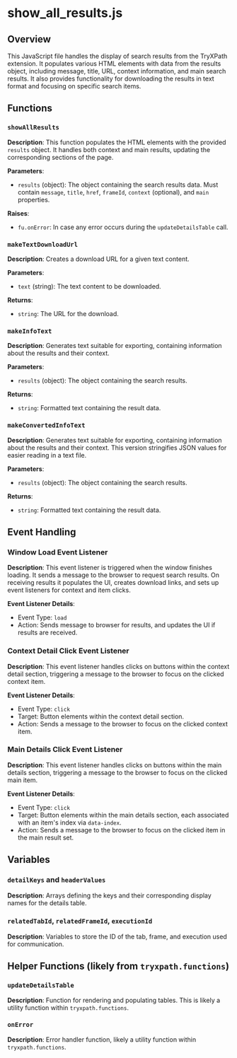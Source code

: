# show_all_results.js

## Overview

This JavaScript file handles the display of search results from the TryXPath extension.  It populates various HTML elements with data from the results object, including message, title, URL, context information, and main search results.  It also provides functionality for downloading the results in text format and focusing on specific search items.


## Functions

### `showAllResults`

**Description**: This function populates the HTML elements with the provided `results` object. It handles both context and main results, updating the corresponding sections of the page.

**Parameters**:
- `results` (object): The object containing the search results data.  Must contain `message`, `title`, `href`, `frameId`, `context` (optional), and `main` properties.

**Raises**:
- `fu.onError`: In case any error occurs during the `updateDetailsTable` call.


### `makeTextDownloadUrl`

**Description**: Creates a download URL for a given text content.

**Parameters**:
- `text` (string): The text content to be downloaded.

**Returns**:
- `string`: The URL for the download.


### `makeInfoText`

**Description**: Generates text suitable for exporting, containing information about the results and their context.

**Parameters**:
- `results` (object): The object containing the search results.

**Returns**:
- `string`: Formatted text containing the result data.


### `makeConvertedInfoText`

**Description**: Generates text suitable for exporting, containing information about the results and their context. This version stringifies JSON values for easier reading in a text file.

**Parameters**:
- `results` (object): The object containing the search results.

**Returns**:
- `string`: Formatted text containing the result data.



## Event Handling

### Window Load Event Listener

**Description**:  This event listener is triggered when the window finishes loading. It sends a message to the browser to request search results. On receiving results it populates the UI, creates download links, and sets up event listeners for context and item clicks.

**Event Listener Details**:
- Event Type: `load`
- Action: Sends message to browser for results, and updates the UI if results are received.


### Context Detail Click Event Listener

**Description**: This event listener handles clicks on buttons within the context detail section, triggering a message to the browser to focus on the clicked context item.

**Event Listener Details**:
- Event Type: `click`
- Target: Button elements within the context detail section.
- Action: Sends a message to the browser to focus on the clicked context item.


### Main Details Click Event Listener

**Description**: This event listener handles clicks on buttons within the main details section, triggering a message to the browser to focus on the clicked main item.

**Event Listener Details**:
- Event Type: `click`
- Target: Button elements within the main details section, each associated with an item's index via `data-index`.
- Action: Sends a message to the browser to focus on the clicked item in the main result set.

## Variables

### `detailKeys` and `headerValues`

**Description**: Arrays defining the keys and their corresponding display names for the details table.


### `relatedTabId`, `relatedFrameId`, `executionId`

**Description**: Variables to store the ID of the tab, frame, and execution used for communication.

## Helper Functions (likely from `tryxpath.functions`)

### `updateDetailsTable`

**Description**: Function for rendering and populating tables. This is likely a utility function within `tryxpath.functions`.

### `onError`

**Description**: Error handler function, likely a utility function within `tryxpath.functions`.